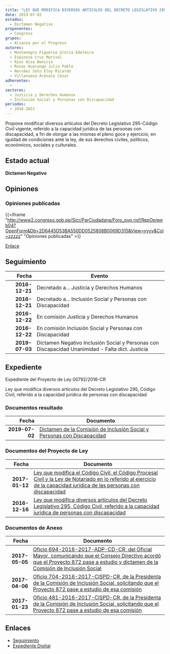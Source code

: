 ```yaml
---
title: "LEY QUE MODIFICA DIVERSOS ARTÍCULOS DEL DECRETO LEGISLATIVO 295-CÓDIGO CIVIL, REFERIDO A LA CAPACIDAD JURÍDICA DE PERSONAS CON DISCAPACIDAD"
date: 2019-07-03
estados: 
  - Dictamen Negativo
proponentes: 
  - Congreso
grupos: 
  - Alianza por el Progreso
autores: 
  - Montenegro Figueroa Gloria Edelmira
  - Espinoza Cruz Marisol
  - Ríos Ocsa Benicio
  - Rosas Huaranga Julio Pablo
  - Narváez Soto Eloy Ricardo
  - Villanueva Arévalo César
adherentes: 
  - 
sectores: 
  - Justicia y Derechos Humanos
  - Inclusión Social y Personas con Discapacidad
periodos: 
  - 2016-2021
---
```


Propone modificar diversos artículos del Decreto Legislativo 295-Código Civil vigente, referido a la capacidad jurídica de las personas con discapacidad, a fin de otorgar a las mismas el pleno goce y ejercicio, en iguldad de condiciones ante la ley, de sus derechos civiles, políticos, económicos, sociales y culturales.


## Estado actual

**Dictamen Negativo**

## Opiniones

### Opiniones publicadas

{{<iframe "http://www2.congreso.gob.pe/Sicr/ParCiudadana/Foro_pvp.nsf/RepOpiweb04?OpenForm&Db=2D6445D53BA550DD0525808B0069D315&View=yyyy&Col=zzzzz" "Opiniones publicadas" >}}

[Enlace](http://www2.congreso.gob.pe/Sicr/ParCiudadana/Foro_pvp.nsf/RepOpiweb04?OpenForm&Db=2D6445D53BA550DD0525808B0069D315&View=yyyy&Col=zzzzz)

## Seguimiento

| Fecha | Evento |
|------:|--------|
| **2016-12-21** | Decretado a... Justicia y Derechos Humanos|
| **2016-12-21** | Decretado a... Inclusión Social y Personas con Discapacidad|
| **2016-12-22** | En comisión Justicia y Derechos Humanos|
| **2016-12-22** | En comisión Inclusión Social y Personas con Discapacidad|
| **2019-07-03** | Dictamen Negativo Inclusión Social y Personas con Discapacidad Unanimidad - Falta dict. Justicia|


## Expediente

Expediente del Proyecto de Ley 00792/2016-CR

Ley que modifica diversos artículos del Decreto Legislativo 295, Código Civil, referido a la capacidad jurídica de personas con discapacidad


### Documentos resultado

| Fecha | Documento |
|------:|--------|
| **2019-07-02** | [Dictamen de la Comisión de Inclusión Social y Personas con Discapacidad](http://www.leyes.congreso.gob.pe/Documentos/2016_2021/Dictamenes/Proyectos_de_Ley/00792DC13MAY20190702.pdf) |

### Documentos del Proyecto de Ley

| Fecha | Documento |
|------:|--------|
| **2017-01-12** | [Ley que modifica el Código Civil, el Código Procesal Civil y la Ley de Notariado en lo referido al ejercicio de la capacidad jurídica de las personas con discapacidad](http://www.leyes.congreso.gob.pe/Documentos/2016_2021/Proyectos_de_Ley_y_de_Resoluciones_Legislativas/PL0087220170112.pdf) |
| **2016-12-16** | [Ley que modifica diversos artículos del Decreto Legislativo 295, Código Civil, referido a la capacidad jurídica de personas con discapacidad](http://www.leyes.congreso.gob.pe/Documentos/2016_2021/Proyectos_de_Ley_y_de_Resoluciones_Legislativas/PL0079220161216.pdf) |

### Documentos de Anexo

| Fecha | Documento |
|------:|--------|
| **2017-05-05** | [Oficio 694-2016-2017-ADP-CD-CR, del Oficial Mayor, comunicando que el Consejo Directivo acordó que el Proyecto 872 pase a estudio y dictamen de la Comisión de Inclusión Social](http://www.leyes.congreso.gob.pe/Documentos/2016_2021/Oficios/Oficialia_Mayor/OFICIO-694-2016-2017-ADP-CD-CR.pdf) |
| **2017-04-06** | [Oficio 704-2016-2017-CISPD-CR, de la Presidenta de la Comisión de Inclusión Social, solicitando que el Proyecto 872 pase a estudio de esa comisión](http://www.leyes.congreso.gob.pe/Documentos/2016_2021/Oficios/Comisiones_Ordinarias/OFICIO-704-2016-2017-CISPD-CR.pdf) |
| **2017-01-23** | [Oficio 481-2016-2017-CISPD-CR, de la Presidenta de la Comisión de Inclusión Social, solicitando que el Proyecto 872 pase a estudio de esa comisión](http://www.leyes.congreso.gob.pe/Documentos/2016_2021/Oficios/Comisiones_Ordinarias/OFICIO-481-2016-2017-CISPD-CR.pdf) |

## Enlaces 

- [Seguimiento](http://www2.congreso.gob.pe/Sicr/TraDocEstProc/CLProLey2016.nsf/f7fff46988ca05b1052578e100829cc7/bf548e429f4ab7e80525808b00697917?OpenDocument)
- [Expediente Digital](http://www2.congreso.gob.pehttp://www2.congreso.gob.pe/Sicr/TraDocEstProc/CLProLey2016.nsf/f7fff46988ca05b1052578e100829cc7/bf548e429f4ab7e80525808b00697917?OpenDocument&Click=05257FB7005EB655.eb71d0cf91d8294e05256cdf006b5706/$Body/0.1C6C)
